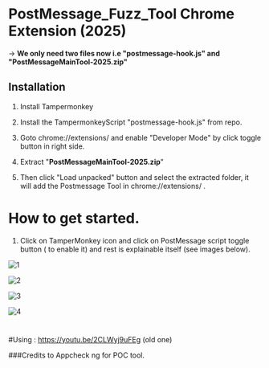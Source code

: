 # PostMessage_Fuzz_Tool Chrome Extension (2025)

-> **We only need two files now i.e "postmessage-hook.js" and "PostMessageMainTool-2025.zip"**
## Installation ##

1. Install Tampermonkey
2. Install the TampermonkeyScript "postmessage-hook.js" from repo.

3. Goto chrome://extensions/ and enable "Developer Mode" by click toggle button in right side.

4. Extract "**PostMessageMainTool-2025.zip**"
  
5. Then click "Load unpacked" button and select the extracted folder, it will add the Postmessage Tool in chrome://extensions/ .



# How to get started.

1. Click on TamperMonkey icon and click on PostMessage script toggle button ( to enable it) and rest is explainable itself (see images below).

![1](https://github.com/user-attachments/assets/16706668-4a2b-4eff-a941-141ae7012745)

![2](https://github.com/user-attachments/assets/8255917a-1d8d-414f-aec8-2bf5d99fa4d3)

![3](https://github.com/user-attachments/assets/65adb195-6516-4372-bc10-0269039423f0)

![4](https://github.com/user-attachments/assets/4499dfec-2a3e-4d6f-a358-ef0147c82f4d)

#
#
#
#
#
#Using : https://youtu.be/2CLWyj9uFEg  (old one)

###Credits to Appcheck ng for POC tool. 
